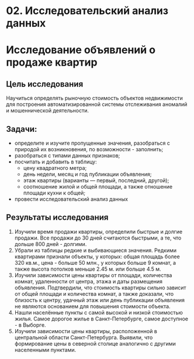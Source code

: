 # 02. Исследовательский анализ данных

# Исследование объявлений о продаже квартир

## Цель исследования
Научиться определять рыночную стоимость объектов недвижимости для построения автоматизированной системы отслеживания аномалий и мошеннической деятельности.

## Задачи:

  - определите и изучите пропущенные значения, разобраться с природой их возникновения, по возможности - заполнить;
  - разобраться с типами данных признаков;
  - посчитать и добавить в таблицу:
      * цену квадратного метра;
      * день недели, месяц и год публикации объявления;
      * этаж квартиры (варианты — первый, последний, другой);
      * соотношение жилой и общей площади, а также отношение площади кухни к общей;
  - провести исследовательский анализ данных

## Результаты исследования

1. Изучили время продажи квартиры, определили быстрые и долгие продажи. Все продажи до 30 дней считаются быстрыми, а те, что дольше 800 дней - долгими.
2. Убрали из таблицы редкие и выбивающиеся значения. Редкими квартирами признали объекты, у которых: общая площадь более 320 кв.м., цена - больше 50 млн., у которых больше 9 комнат, а также высота потолков меньше 2.45 м. или больше 4.5 м.
3. Изучили зависимости цены квартиры от площади, количества комнат, удаленности от центра, этажа и даты размещения объявления. Подтвердили, что стоимость квартиры сильно зависит от общей площади и количества комнат, а также доказали, что близость к центру, удачный этаж или день публикации объявления не являются основанием для повышения стоимости объекта.
4. Нашли населённые пункты с самой высокой и низкой стоимостью жилья. Самое дорогое жилье в Санкт-Петербурге, самое доступное - в Выборге.
5. Изучили зависимости цены квартиры, расположенной в центральной области Санкт-Петербурга. Выявили, что формирование цены в северной столице аналогично с другими населенными пунктами.
